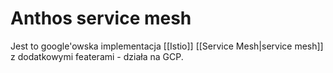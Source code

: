 # Anthos service mesh
Jest to google'owska implementacja [[Istio]] [[Service Mesh|service mesh]] z dodatkowymi featerami - działa na GCP.

 